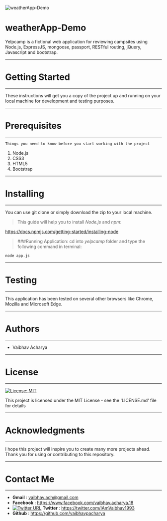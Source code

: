 ![weatherApp-Demo](https://github.com/vaibhavpacharya/node-WeatherApp/blob/master/screencapture-weathernow-app-herokuapp-1503445616228.png?raw=true)
# weatherApp-Demo
Yelpcamp is a fictional web application for reviewing campsites using Node.js, ExpressJS, mongoose, passport, RESTful routing, jQuery, Javascript and bootstrap.
*** 
# Getting Started
***
These instructions will get you a copy of the project up and running on your local machine for development and testing purposes.

***
# Prerequisites
***
```
Things you need to know before you start working with the project
```
1. Node.js
2. CSS3
3. HTML5
4. Bootstrap

 
***
# Installing
***
You can use git clone or simply download the zip to your local machine.
>This guide will help you to install *Node.js* and *npm*:
>
https://docs.npmjs.com/getting-started/installing-node

>###Running Application:
 >cd into *yelpcamp* folder and type the following command in terminal:
```
node app.js
```


***
# Testing
***
This application has been tested on several other browsers like Chrome, Mozilla and Microsoft Edge.

***
# Authors
***
* Vaibhav Acharya

***
# License
***
[![License: MIT](https://img.shields.io/badge/License-MIT-yellow.svg)](https://opensource.org/licenses/MIT)

This project is licensed under the MIT License - see the 'LICENSE.md' file for details

***
# Acknowledgments
***

I hope this project will inspire you to create many more projects ahead.
Thank you for using or contributing to this repository.

***
# Contact Me
***
- **Gmail**			:	vaibhav.ach@gmail.com
- **Facebook**		:	https://www.facebook.com/vaibhav.acharya.18
- [![Twitter URL](https://img.shields.io/twitter/url/http/shields.io.svg?style=social)]() **Twitter**		:	https://twitter.com/IAmVaibhav1993
- **Github**		:	https://github.com/vaibhavpacharya
